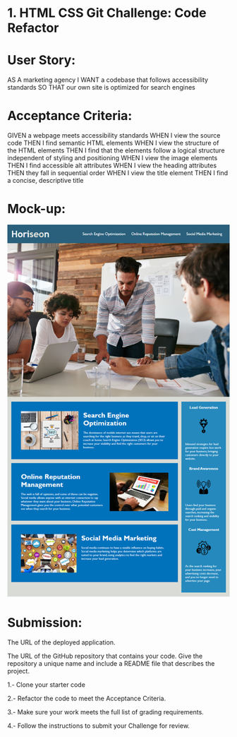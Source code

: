 # 1. HTML CSS Git Challenge: Code Refactor

# User Story:

AS A marketing agency
I WANT a codebase that follows accessibility standards
SO THAT our own site is optimized for search engines

# Acceptance Criteria:

GIVEN a webpage meets accessibility standards
WHEN I view the source code
THEN I find semantic HTML elements
WHEN I view the structure of the HTML elements
THEN I find that the elements follow a logical structure independent of styling and positioning
WHEN I view the image elements
THEN I find accessible alt attributes
WHEN I view the heading attributes
THEN they fall in sequential order
WHEN I view the title element
THEN I find a concise, descriptive title

# Mock-up:

![The following image shows the web application's appearance and functionality](.\Develop\assets\images\css-git-challenge-mockup.png)

# Submission:

The URL of the deployed application.

The URL of the GitHub repository that contains your code. Give the repository a unique name and include a README file that describes the project.

1.- Clone your starter code

2.- Refactor the code to meet the Acceptance Criteria.

3.- Make sure your work meets the full list of grading requirements.

4.- Follow the instructions to submit your Challenge for review.
